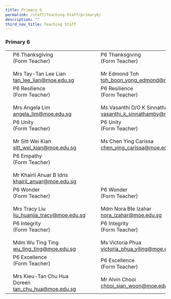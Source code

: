 ```yaml
---
title: Primary 6
permalink: /staff/Teaching-Staff/primary6/
description: ""
third_nav_title: Teaching Staff
---
```

### Primary 6


|  	|  	|  	|  	|  	|
|---	|---	|---	|---	|---	|
| 	| P6 Thanksgiving<br>(Form Teacher)<br><br>Mrs Tay-Tan Lee Lian<br>tan_lee_lian@moe.edu.sg	|   	|  	| P6 Thanksgiving<br>(Form Teacher)<br><br>Mr Edmond Toh<br>toh_boon_yong_edmond@moe.edu.sg	|
| 	| P6 Resilience<br>(Form Teacher)<br><br>Mrs Angela Lim<br>angela_lim@moe.edu.sg 	|   	| 	| P6 Resilience<br>(Form Teacher)<br><br>Ms Vasanthi D/O K Sinnathamby<br>vasanthi_k_sinnathamby@moe.edu.sg	|
| | P6 Unity<br>(Form Teacher)<br><br>Mr Sitt Wei Kian<br>sitt_wei_kian@moe.edu.sg 	|   	| 	| P6 Unity<br>(Form Teacher)<br><br>Ms Chen Ying Carissa<br>chen_ying_carissa@moe.edu.sg|
| 	| P6 Empathy<br>(Form Teacher)<br><br>Mr Khairil Anuar B Idris<br>khairil_anuar@moe.edu.sg	|   	|  	|  
| 	| P6 Wonder<br>(Form Teacher)<br><br>Mrs Tracy Liu<br>liu_huanjia_tracy@moe.edu.sg	|   	|  	| P6 Wonder<br>(Form Teacher)<br><br>Mdm Nora Bte Izahar<br>nora_izahar@moe.edu.sg 	|
| | P6 Integrity<br>(Form Teacher)<br><br>Mdm Wu Ting Ting<br>wu_ting_ting@moe.edu.sg	|   	| 	| P6 Integrity<br>(Form Teacher)<br><br>Ms Victoria Phua<br>victoria_phua_yiling@moe.edu.sg 	|
| | P6 Excellence<br>(Form Teacher)<br><br>Mrs Kieu-Tan Chu Hua Doreen<br>tan_chu_hua@moe.edu.sg 	|   	| 	| P6 Excellence<br>(Form Teacher)<br><br>Mr Alvin Chooi<br>chooi_sian_woon@moe.edu.sg   	|